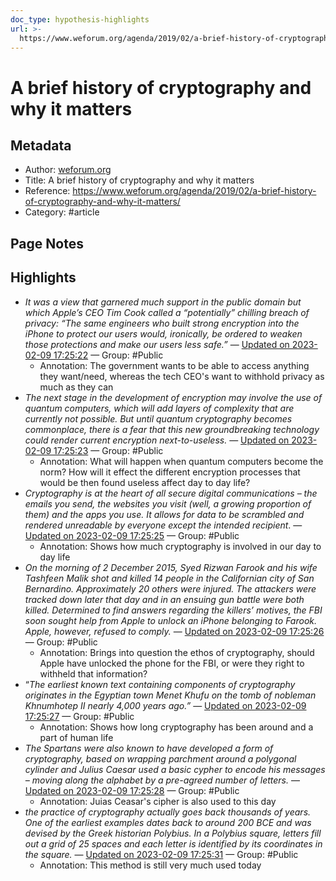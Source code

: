 ```yaml
---
doc_type: hypothesis-highlights
url: >-
  https://www.weforum.org/agenda/2019/02/a-brief-history-of-cryptography-and-why-it-matters/
---
```


# A brief history of cryptography and why it matters

## Metadata
- Author: [weforum.org]()
- Title: A brief history of cryptography and why it matters
- Reference: https://www.weforum.org/agenda/2019/02/a-brief-history-of-cryptography-and-why-it-matters/
- Category: #article

## Page Notes
## Highlights
- *It was a view that garnered much support in the public domain but which Apple’s CEO Tim Cook called a “potentially” chilling breach of privacy: “The same engineers who built strong encryption into the iPhone to protect our users would, ironically, be ordered to weaken those protections and make our users less safe.”* — [Updated on 2023-02-09 17:25:22](https://hyp.is/pH596qjIEe2gfpM_Z9iFjA/www.weforum.org/agenda/2019/02/a-brief-history-of-cryptography-and-why-it-matters/) — Group: #Public
    - Annotation: The government wants to be able to access anything they want/need, whereas the tech CEO's want to withhold privacy as much as they can
- *The next stage in the development of encryption may involve the use of quantum computers, which will add layers of complexity that are currently not possible. But until quantum cryptography becomes commonplace, there is a fear that this new groundbreaking technology could render current encryption next-to-useless.* — [Updated on 2023-02-09 17:25:23](https://hyp.is/pR49-KjIEe2RHvvlFrU8cw/www.weforum.org/agenda/2019/02/a-brief-history-of-cryptography-and-why-it-matters/) — Group: #Public
    - Annotation: What will happen when quantum computers become the norm? How will it effect the different encryption processes that would be then found useless affect day to day life?
- *Cryptography is at the heart of all secure digital communications – the emails you send, the websites you visit (well, a growing proportion of them) and the apps you use. It allows for data to be scrambled and rendered unreadable by everyone except the intended recipient*. — [Updated on 2023-02-09 17:25:25](https://hyp.is/piGyZqjIEe26TZNKTyp7Iw/www.weforum.org/agenda/2019/02/a-brief-history-of-cryptography-and-why-it-matters/) — Group: #Public
    - Annotation: Shows how much cryptography is involved in our day to day life
- *On the morning of 2 December 2015, Syed Rizwan Farook and his wife Tashfeen Malik shot and killed 14 people in the Californian city of San Bernardino. Approximately 20 others were injured. The attackers were tracked down later that day and in an ensuing gun battle were both killed. Determined to find answers regarding the killers’ motives, the FBI soon sought help from Apple to unlock an iPhone belonging to Farook. Apple, however, refused to comply.* — [Updated on 2023-02-09 17:25:26](https://hyp.is/pr-8LKjIEe2-bsMPT-m3Rg/www.weforum.org/agenda/2019/02/a-brief-history-of-cryptography-and-why-it-matters/) — Group: #Public
    - Annotation: Brings into question the ethos of cryptography, should Apple have unlocked the phone for the FBI, or were they right to withheld that information?
- “*The earliest known text containing components of cryptography originates in the Egyptian town Menet Khufu on the tomb of nobleman Khnumhotep II nearly 4,000 years ago.”* — [Updated on 2023-02-09 17:25:27](https://hyp.is/p66WvKjIEe21-1-NjKn82A/www.weforum.org/agenda/2019/02/a-brief-history-of-cryptography-and-why-it-matters/) — Group: #Public
    - Annotation: Shows how long cryptography has been around and a part of human life
- *The Spartans were also known to have developed a form of cryptography, based on wrapping parchment around a polygonal cylinder and Julius Caesar used a basic cypher to encode his messages – moving along the alphabet by a pre-agreed number of letters.* — [Updated on 2023-02-09 17:25:28](https://hyp.is/qFD6LqjIEe21_L8UOptO_Q/www.weforum.org/agenda/2019/02/a-brief-history-of-cryptography-and-why-it-matters/) — Group: #Public
    - Annotation: Juias Ceasar's cipher is also used to this day
- *the practice of cryptography actually goes back thousands of years. One of the earliest examples dates back to around 200 BCE and was devised by the Greek historian Polybius. In a Polybius square, letters fill out a grid of 25 spaces and each letter is identified by its coordinates in the square.* — [Updated on 2023-02-09 17:25:31](https://hyp.is/qc7TdqjIEe26KD9wS5eIbQ/www.weforum.org/agenda/2019/02/a-brief-history-of-cryptography-and-why-it-matters/) — Group: #Public
    - Annotation: This method is still very much used today


